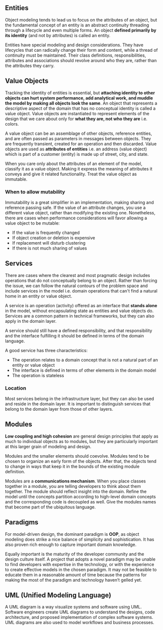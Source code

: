 ## Entities

Object modeling tends to lead us to focus on the attributes of an object, but the fundamental concept of an entity is an abstract continuity threading through a lifecycle and even multiple forms. An object **defined primarily by its identity** (and not by attributes) is called an entity.

Entities have special modeling and design considerations. They have lifecycles that can radically change their form and content, while a thread of continuity must be maintained. Their class definitions, responsibilities, attributes and associations should revolve around who they are, rather than the attributes they carry.

## Value Objects

Tracking the identity of entities is essential, but **attaching identity to other objects can hurt system performance, add analytical work, and muddle the model by making all objects look the same**. An object that represents a descriptive aspect of the domain that has no conceptual identity is called a value object. Value objects are instantiated to represent elements of the design that we care about only for **what they are, not who they are** i.e. colors.

A value object can be an assemblage of other objects, reference entities, and are often passed as parameters in messages between objects. They are frequently transient, created for an operation and then discarded. Value objects are used as **attributes of entities** i.e. an address (value object) which is part of a customer (entity) is made up of street, city, and state.

When you care only about the attributes of an element of the model, classify it as a value object. Making it express the meaning of attributes it conveys and give it related functionality. Treat the value object as immutable.

### When to allow mutability

Immutability is a great simplifier in an implementation, making sharing and reference passing safe. If the value of an attribute changes, you use a different value object, rather than modifying the existing one. Nonetheless, there are cases when performance considerations will favor allowing a value object to be mutable:

- If the value is frequently changed
- If object creation or deletion is expensive
- If replacement will disturb clustering
- If there is not much sharing of values

## Services

There are cases where the clearest and most pragmatic design includes operations that do not conceptually belong to an object. Rather than forcing the issue, we can follow the natural contours of the problem space and include services in the model i.e. domain operations that can't find a natural home in an entity or value object.

A service is an operation (activity) offered as an interface that **stands alone** in the model, without encapsulating state as entities and value objects do. Services are a common pattern in technical frameworks, but they can also apply in the domain layer.

A service should still have a defined responsibility, and that responsibility and the interface fulfilling it should be defined in terms of the domain language.

A good service has three characteristics:

- The operation relates to a domain concept that is not a natural part of an entity or value object
- The interface is defined in terms of other elements in the domain model
- The operation is stateless

### Location

Most services belong in the infrastructure layer, but they can also be used and reside in the domain layer. It is important to distinguish services that belong to the domain layer from those of other layers.

## Modules

**Low coupling and high cohesion** are general design principles that apply as much to individual objects as to modules, but they are particularly important at this larger grain of modeling and design.

Modules and the smaller elements should coevolve. Modules tend to be chosen to organize an early form of the objects. After that, the objects tend to change in ways that keep it in the bounds of the existing module definition.

Modules are a **communications mechanism**. When you place classes together in a module, you are telling developers to think about them together. The module should reflect insight into the domain. Refine the model until the concepts partition according to high-level domain concepts and the corresponding code is decoupled as well. Give the modules names that become part of the ubiquitous language.

## Paradigms

For model-driven design, the dominant paradigm is **OOP**, as object modeling does strike a nice balance of simplicity and sophistication. It has also proven rich enough to capture important domain knowledge.

Equally important is the maturity of the developer community and the design culture itself. A project that adopts a novel paradigm may be unable to find developers with expertise in the technology, or with the experience to create effective models in the chosen paradigm. It may not be feasible to educate them in a reasonable amount of time because the patterns for making the most of the paradigm and technology haven’t gelled yet.

## UML (Unified Modeling Language)

A UML diagram is a way visualize systems and software using UML. Software engineers create UML diagrams to understand the designs, code architecture, and proposed implementation of complex software systems. UML diagrams are also used to model workflows and business processes.
